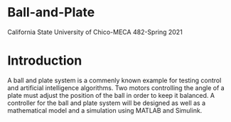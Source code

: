# Ball-and-Plate
California State University of Chico-MECA 482-Spring 2021
# Introduction
A ball and plate system is a commenly known example for testing control and artificial intelligence algorithms. Two motors controlling the angle of a plate must adjust the position of the ball in order to keep it balanced. A controller for the ball and plate system will be designed as well as a mathematical model and a simulation using MATLAB and Simulink.
